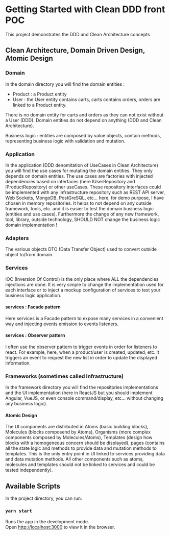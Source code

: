# Getting Started with Clean DDD front POC

This project demonstrates the DDD and Clean Architecture concepts

## Clean Architecture, Domain Driven Design, Atomic Design

### Domain
In the domain directory you will find the domain entities :
- Product : a Product entity
- User : the User entity contains carts, carts contains orders, orders are linked to a Product entity.

There is no domain entity for carts and orders as they can not exist without a User (DDD).
Domain entities do not depend on anything (DDD and Clean Architecture).

Business logic : entities are composed by value objects, contain methods, representing business logic with validation and mutation.

### Application
In the application (DDD denomitation of UseCases in Clean Architecture) you will find the use cases for mutating the domain entities.
They only depends on domain entities.
The use cases are factories with injected dependencies based on interfaces (here IUserRepository and IProductRepository) or other useCases.
These repository interfaces could be implemented with any infrastructure repository such as REST API server, Web Sockets, MongoDB, PostGreSQL, etc... here, for demo purpose, I have chosen in memory repositories.
It helps to not depend on any outside framework, tools, etc. and it is easier to test the domain business logic (entities and use cases).
Furthermore the change of any new framework, tool, library, outside technology, SHOULD NOT change the business logic domain implementation !

### Adapters
The various objects DTO (Data Transfer Object) used to convert outside object to/from domain.

### Services
IOC (Inversion Of Control) is the only place where ALL the dependencies injections are done. It is very simple to change the implementation used for each interface or to inject a mockup configuration of services to test your business logic application.

#### services : Facade pattern
Here services is a Facade pattern to expose many services in a convenient way and injecting events emission to events listeners.

#### services : Observer pattern
I often use the observer pattern to trigger events in order for listeners to react.
For example, here, when a product/user is created, updated, etc. it triggers an event to request the new list in order to update the displayed information.

### Frameworks (sometimes called Infrastructure)
In the framework directory you will find the repositories implementations and the UI implementation (here in ReactJS but you should implement Angular, VueJS, or even console command/display, etc... without changing any business logic).

#### Atomic Design
The UI components are distributed in Atoms (basic building blocks), Molecules (blocks composend by Atoms), Organisms (more complex components composed by Molecules/Atoms), Templates (design how blocks with a homogeneous concern should be displayed), pages (contains all the state logic and methods to provide data and mutation methods to templates. This is the only entry point in UI linked to services providing data and data mutation methods. All other components such as atoms, molecules and templates should not be linked to services and could be tested independently).

## Available Scripts

In the project directory, you can run:

### `yarn start`

Runs the app in the development mode.\
Open [http://localhost:3000](http://localhost:3000) to view it in the browser.
